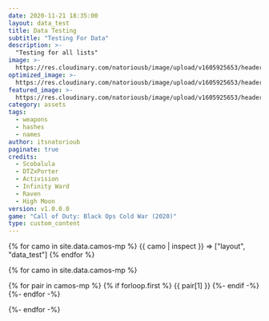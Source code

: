 ```yaml
---
date: 2020-11-21 18:35:00
layout: data_test
title: Data Testing
subtitle: "Testing For Data"
description: >-
  "Testing for all lists"
image: >-
  https://res.cloudinary.com/natoriousb/image/upload/v1605925653/headers/Multiplayer_Screenshot_12_jct9fr.jpg
optimized_image: >- 
  https://res.cloudinary.com/natoriousb/image/upload/v1605925653/headers/Multiplayer_Screenshot_12_jct9fr.jpg
featured_image: >-
  https://res.cloudinary.com/natoriousb/image/upload/v1605925653/headers/Multiplayer_Screenshot_12_jct9fr.jpg
category: assets
tags:
  - weapons
  - hashes
  - names
author: itsnatorioub
paginate: true
credits:
  - Scobalula
  - DTZxPorter
  - Activision
  - Infinity Ward
  - Raven
  - High Moon
version: v1.0.0.0
game: "Call of Duty: Black Ops Cold War (2020)"
type: custom_content
---
```


  <!-- Testing Code -->
{% for camo in site.data.camos-mp %}
  {{ camo | inspect }} => ["layout", "data_test"]
{% endfor %}
  <!-- Loop Start -->
{% for camo in site.data.camos-mp %}
  <!-- Camo Name Start-->
  {% for pair in camos-mp %}
    {% if forloop.first %}
<span class="camo-name">{{ pair[1] }}</span>
    {%- endif -%}
  {%- endfor -%}
  <!-- Camo Name End -->
{%- endfor -%}
  <!-- Loop End -->